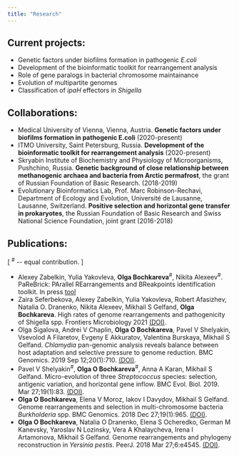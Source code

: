 ```yaml
---
title: "Research"
---
```


## Current projects:

- Genetic factors under biofilms formation in pathogenic _E.coli_
- Development of the bioinformatic toolkit for rearrangement analysis
- Role of gene paralogs in bacterial chromosome maintainance
- Evolution of multipartite genomes
- Classification of _ipaH_ effectors in _Shigella_

## Collaborations:

- Medical University of Vienna, Vienna, Austria. **Genetic factors under biofilms formation in pathogenic E.coli** (2020-present)
- ITMO University, Saint Petersburg, Russia. **Development of the bioinformatic toolkit for rearrangement analysis** (2020-present)
- Skryabin Institute of Biochemistry and Physiology of Microorganisms, Pushchino, Russia. **Genetic background of close relationship between methanogenic archaea and bacteria from Arctic permafrost**, the grant of Russian Foundation of Basic Research. (2018-2019)
- Evolutionary Bioinformatics Lab, Prof. Marc Robinson-Rechavi, Department of Ecology and Evolution, Université de Lausanne, Lausanne, Switzerland. **Positive selection and horizontal gene transfer in prokaryotes**, the Russian Foundation of Basic Research and Swiss National Science Foundation, joint grant (2016-2018)

## Publications:
[ <sup>#</sup> -- equal contribution. ]

- Alexey Zabelkin, Yulia Yakovleva, **Olga Bochkareva**<sup>#</sup>, Nikita Alexeev<sup>#</sup>. PaReBrick: PArallel REarrangements and BReakpoints identification toolkit. In press [tool](https://github.com/ctlab/parallel-rearrangements) 
- Zaira Seferbekova, Alexey Zabelkin, Yulia Yakovleva, Robert Afasizhev, Natalia O. Dranenko, Nikita Alexeev, Mikhail S Gelfand, **Olga Bochkareva**. High rates of genome rearrangements and pathogenicity of Shigella spp. Frontiers Microbiology 2021 [(DOI)](https://doi.org/0.3389/fmicb.2021.628622).
- Olga Sigalova, Andrei V Chaplin, **Olga O Bochkareva**, Pavel V Shelyakin, Vsevolod A Filaretov, Evgeny E Akkuratov, Valentina Burskaya, Mikhail S Gelfand. _Chlamydia_ pan-genomic analysis reveals balance between host adaptation and selective pressure to genome reduction. BMC Genomics. 2019 Sep 12;20(1):710. [(DOI)](https://doi.org/10.1186/s12864-019-6059-5).
- Pavel V Shelyakin<sup>#</sup>, **Olga O Bochkareva**<sup>#</sup>, Anna A Karan, Mikhail S Gelfand. Micro-evolution of three _Streptococcus_ species: selection, antigenic variation, and horizontal gene inflow. BMC Evol. Biol. 2019. Mar 27;19(1):83. [(DOI)](https://doi.org/10.1186/s12862-019-1403-6).
- **Olga O Bochkareva**, Elena V Moroz, Iakov I Davydov, Mikhail S Gelfand. Genome rearrangements and selection in multi-chromosome bacteria _Burkholderia_ spp. BMC Genomics. 2018 Dec 27;19(1):965. [(DOI)](https://doi.org/10.1186/s12864-018-5245-1).
- **Olga O Bochkareva**, Natalia O Dranenko, Elena S Ocheredko, German M Kanevsky, Yaroslav N Lozinsky, Vera A Khalaycheva, Irena I Artamonova, Mikhail S Gelfand. Genome rearrangements and phylogeny reconstruction in _Yersinia pestis_. PeerJ. 2018 Mar 27;6:e4545. [(DOI)](https://doi.org/10.7717/peerj.4545).
